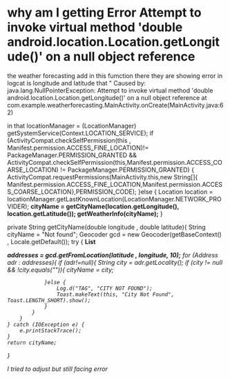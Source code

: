 
# why am I getting Error Attempt to invoke virtual method 'double android.location.Location.getLongitude()' on a null object reference

the weather forecasting add in this fumction there they are showing error in logcat is longitude and latitude that "
 Caused by: java.lang.NullPointerException: Attempt to invoke virtual method 'double android.location.Location.getLongitude()' on a null object reference
        at com.example.weatherforecasting.MainActivity.onCreate(MainActivity.java:62)

in that
locationManager = (LocationManager) getSystemService(Context.LOCATION_SERVICE);
if (ActivityCompat.checkSelfPermission(this , Manifest.permission.ACCESS_FINE_LOCATION)!= PackageManager.PERMISSION_GRANTED &&
        ActivityCompat.checkSelfPermission(this,Manifest.permission.ACCESS_COARSE_LOCATION) != PackageManager.PERMISSION_GRANTED) {
    ActivityCompat.requestPermissions(MainActivity.this,new String[]{
            Manifest.permission.ACCESS_FINE_LOCATION,Manifest.permission.ACCESS_COARSE_LOCATION},PERMISSION_CODE);
}else {
    Location location = locationManager.getLastKnownLocation(LocationManager.NETWORK_PROVIDER);
    **cityName = getCityName(location.getLongitude(), location.getLatitude());
    getWeatherInfo(cityName);**
}

private String getCityName(double longitude , double latitude){
    String cityName = "Not found";
    Geocoder gcd = new Geocoder(getBaseContext() , Locale.getDefault());
    try {
        **List<Address> addresses = gcd.getFromLocation(latitude , longitude, 10);**
        for (Address adr : addresses){
            if (adr!=null){
                String city = adr.getLocality();
                if (city != null && !city.equals("")){
                    cityName = city;

                }else {
                    Log.d("TAG", "CITY NOT FOUND");
                    Toast.makeText(this, "City Not Found", Toast.LENGTH_SHORT).show();
                }
            }
        }
    } catch (IOException e) {
        e.printStackTrace();
    }
    return cityName;
}

I tried to adjust but still facing error

        